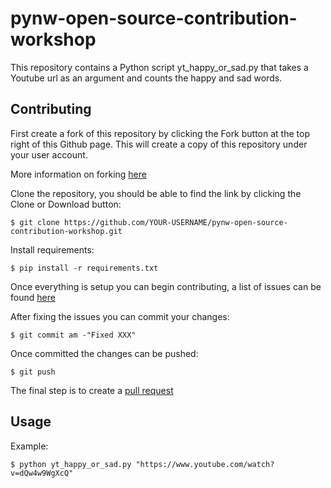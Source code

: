 # pynw-open-source-contribution-workshop

This repository contains a Python script yt_happy_or_sad.py that takes a Youtube url as an argument and counts the happy and sad words.

Contributing
------------
First create a fork of this repository by clicking the Fork button at the top right of this Github page. This will create a copy of this repository under your user account.

More information on forking [here](https://help.github.com/articles/fork-a-repo/)

Clone the repository, you should be able to find the link by clicking the Clone or Download button:

    $ git clone https://github.com/YOUR-USERNAME/pynw-open-source-contribution-workshop.git
    
Install requirements:

    $ pip install -r requirements.txt

Once everything is setup you can begin contributing, a list of issues can be found [here](https://github.com/c-rhodes/pynw-open-source-contribution-workshop/issues)

After fixing the issues you can commit your changes:

    $ git commit am -"Fixed XXX"
    
Once committed the changes can be pushed:

    $ git push

The final step is to create a [pull request](https://help.github.com/articles/creating-a-pull-request-from-a-fork/)

Usage
-----
Example:
  
    $ python yt_happy_or_sad.py "https://www.youtube.com/watch?v=dQw4w9WgXcQ"
